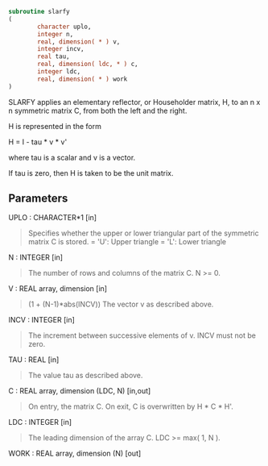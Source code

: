 ```fortran
subroutine slarfy
(
        character uplo,
        integer n,
        real, dimension( * ) v,
        integer incv,
        real tau,
        real, dimension( ldc, * ) c,
        integer ldc,
        real, dimension( * ) work
)
```

SLARFY applies an elementary reflector, or Householder matrix, H,
to an n x n symmetric matrix C, from both the left and the right.

H is represented in the form

H = I - tau * v * v'

where  tau  is a scalar and  v  is a vector.

If  tau  is  zero, then  H  is taken to be the unit matrix.

## Parameters
UPLO : CHARACTER*1 [in]
> Specifies whether the upper or lower triangular part of the
> symmetric matrix C is stored.
> = 'U':  Upper triangle
> = 'L':  Lower triangle

N : INTEGER [in]
> The number of rows and columns of the matrix C.  N >= 0.

V : REAL array, dimension [in]
> (1 + (N-1)*abs(INCV))
> The vector v as described above.

INCV : INTEGER [in]
> The increment between successive elements of v.  INCV must
> not be zero.

TAU : REAL [in]
> The value tau as described above.

C : REAL array, dimension (LDC, N) [in,out]
> On entry, the matrix C.
> On exit, C is overwritten by H * C * H'.

LDC : INTEGER [in]
> The leading dimension of the array C.  LDC >= max( 1, N ).

WORK : REAL array, dimension (N) [out]
